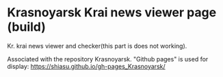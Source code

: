 # Krasnoyarsk Krai news viewer page (build)

Kr. krai news viewer and checker(this part is does not working).

Associated with the repository Krasnoyarsk.
"Github pages" is used for display: https://shiasu.github.io/gh-pages_Krasnoyarsk/
